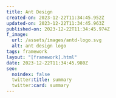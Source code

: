 ```yaml
---
title: Ant Design
created-on: 2023-12-22T11:34:45.952Z
updated-on: 2023-12-22T11:34:45.963Z
published-on: 2023-12-22T11:34:45.974Z
f_image:
  url: /assets/images/antd-logo.svg
  alt: ant design logo
tags: framework
layout: "[framework].html"
date: 2023-12-22T11:34:45.980Z
seo:
  noindex: false
  twitter:title: summary
  twitter:card: summary
---
```

